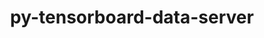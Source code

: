 ---
title: "py-tensorboard-data-server"
layout: cache
categories: [package, develop]
meta: {"versions": ["0.6.1", "0.7.0"], "compilers": ["apple-clang@=15.0.0", "gcc@=11.3.0"], "oss": ["ubuntu22.04", "ventura"], "platforms": ["darwin", "linux"], "targets": ["aarch64", "x86_64_v3"], "stacks": ["ml-darwin-aarch64-mps", "ml-linux-x86_64-cpu", "ml-linux-x86_64-cuda", "ml-linux-x86_64-rocm", "root"], "num_specs": 54, "num_specs_by_stack": {"ml-darwin-aarch64-mps": 3, "root": 54, "ml-linux-x86_64-cuda": 51, "ml-linux-x86_64-cpu": 51, "ml-linux-x86_64-rocm": 51}}
spec_details: [{"hash": "di2yrnudz4xskbrnpxfo6ycc6uq5wv2b", "compiler": "apple-clang@=15.0.0", "versions": ["0.7.0"], "os": "ventura", "platform": "darwin", "target": "aarch64", "variants": ["build_system=python_pip"], "stacks": ["ml-darwin-aarch64-mps", "root"], "size": "-", "tarball": "https://binaries.spack.io/develop/build_cache/darwin-ventura-aarch64/apple-clang-15.0.0/py-tensorboard-data-server-0.7.0/darwin-ventura-aarch64-apple-clang-15.0.0-py-tensorboard-data-server-0.7.0-di2yrnudz4xskbrnpxfo6ycc6uq5wv2b.spack"}, {"hash": "7nfr5w3yvuelb4bcivdbo7tea5jn52cb", "compiler": "apple-clang@=15.0.0", "versions": ["0.7.0"], "os": "ventura", "platform": "darwin", "target": "aarch64", "variants": ["build_system=python_pip"], "stacks": ["ml-darwin-aarch64-mps", "root"], "size": "-", "tarball": "https://binaries.spack.io/develop/build_cache/darwin-ventura-aarch64/apple-clang-15.0.0/py-tensorboard-data-server-0.7.0/darwin-ventura-aarch64-apple-clang-15.0.0-py-tensorboard-data-server-0.7.0-7nfr5w3yvuelb4bcivdbo7tea5jn52cb.spack"}, {"hash": "xy4vim5uip4rlvjix5wvhft3agve2o4f", "compiler": "apple-clang@=15.0.0", "versions": ["0.7.0"], "os": "ventura", "platform": "darwin", "target": "aarch64", "variants": ["build_system=python_pip"], "stacks": ["ml-darwin-aarch64-mps", "root"], "size": "-", "tarball": "https://binaries.spack.io/develop/build_cache/darwin-ventura-aarch64/apple-clang-15.0.0/py-tensorboard-data-server-0.7.0/darwin-ventura-aarch64-apple-clang-15.0.0-py-tensorboard-data-server-0.7.0-xy4vim5uip4rlvjix5wvhft3agve2o4f.spack"}, {"hash": "zvqtshcvdkiksy47yomao7xe3442cmnp", "compiler": "gcc@=11.3.0", "versions": ["0.7.0"], "os": "ubuntu22.04", "platform": "linux", "target": "x86_64_v3", "variants": ["build_system=python_pip"], "stacks": ["ml-linux-x86_64-cuda", "ml-linux-x86_64-cpu", "root", "ml-linux-x86_64-rocm"], "size": "-", "tarball": "https://binaries.spack.io/develop/build_cache/linux-ubuntu22.04-x86_64_v3/gcc-11.3.0/py-tensorboard-data-server-0.7.0/linux-ubuntu22.04-x86_64_v3-gcc-11.3.0-py-tensorboard-data-server-0.7.0-zvqtshcvdkiksy47yomao7xe3442cmnp.spack"}, {"hash": "mclxsvfiegnontyhuq4letyrpjnwafko", "compiler": "gcc@=11.3.0", "versions": ["0.7.0"], "os": "ubuntu22.04", "platform": "linux", "target": "x86_64_v3", "variants": ["build_system=python_pip"], "stacks": ["ml-linux-x86_64-cuda", "ml-linux-x86_64-cpu", "root", "ml-linux-x86_64-rocm"], "size": "-", "tarball": "https://binaries.spack.io/develop/build_cache/linux-ubuntu22.04-x86_64_v3/gcc-11.3.0/py-tensorboard-data-server-0.7.0/linux-ubuntu22.04-x86_64_v3-gcc-11.3.0-py-tensorboard-data-server-0.7.0-mclxsvfiegnontyhuq4letyrpjnwafko.spack"}, {"hash": "a7ekcwwk3cboyblwvlg7eras7wddknc2", "compiler": "gcc@=11.3.0", "versions": ["0.7.0"], "os": "ubuntu22.04", "platform": "linux", "target": "x86_64_v3", "variants": ["build_system=python_pip"], "stacks": ["ml-linux-x86_64-cuda", "ml-linux-x86_64-cpu", "root", "ml-linux-x86_64-rocm"], "size": "-", "tarball": "https://binaries.spack.io/develop/build_cache/linux-ubuntu22.04-x86_64_v3/gcc-11.3.0/py-tensorboard-data-server-0.7.0/linux-ubuntu22.04-x86_64_v3-gcc-11.3.0-py-tensorboard-data-server-0.7.0-a7ekcwwk3cboyblwvlg7eras7wddknc2.spack"}, {"hash": "pujecf6oxdjqzxqakd76vuezov3yx566", "compiler": "gcc@=11.3.0", "versions": ["0.7.0"], "os": "ubuntu22.04", "platform": "linux", "target": "x86_64_v3", "variants": ["build_system=python_pip"], "stacks": ["ml-linux-x86_64-cuda", "ml-linux-x86_64-cpu", "root", "ml-linux-x86_64-rocm"], "size": "-", "tarball": "https://binaries.spack.io/develop/build_cache/linux-ubuntu22.04-x86_64_v3/gcc-11.3.0/py-tensorboard-data-server-0.7.0/linux-ubuntu22.04-x86_64_v3-gcc-11.3.0-py-tensorboard-data-server-0.7.0-pujecf6oxdjqzxqakd76vuezov3yx566.spack"}, {"hash": "iqs4gotlzbv6i7j7agf6wlozp2axxt5o", "compiler": "gcc@=11.3.0", "versions": ["0.7.0"], "os": "ubuntu22.04", "platform": "linux", "target": "x86_64_v3", "variants": ["build_system=python_pip"], "stacks": ["ml-linux-x86_64-cuda", "ml-linux-x86_64-cpu", "root", "ml-linux-x86_64-rocm"], "size": "-", "tarball": "https://binaries.spack.io/develop/build_cache/linux-ubuntu22.04-x86_64_v3/gcc-11.3.0/py-tensorboard-data-server-0.7.0/linux-ubuntu22.04-x86_64_v3-gcc-11.3.0-py-tensorboard-data-server-0.7.0-iqs4gotlzbv6i7j7agf6wlozp2axxt5o.spack"}, {"hash": "x5gdconhzzd3cakfnvxfyqr77vfeki5u", "compiler": "gcc@=11.3.0", "versions": ["0.7.0"], "os": "ubuntu22.04", "platform": "linux", "target": "x86_64_v3", "variants": ["build_system=python_pip"], "stacks": ["ml-linux-x86_64-cuda", "ml-linux-x86_64-cpu", "root", "ml-linux-x86_64-rocm"], "size": "-", "tarball": "https://binaries.spack.io/develop/build_cache/linux-ubuntu22.04-x86_64_v3/gcc-11.3.0/py-tensorboard-data-server-0.7.0/linux-ubuntu22.04-x86_64_v3-gcc-11.3.0-py-tensorboard-data-server-0.7.0-x5gdconhzzd3cakfnvxfyqr77vfeki5u.spack"}, {"hash": "74m4tyqnmmdaziiewv2wjg3owdkha4n3", "compiler": "gcc@=11.3.0", "versions": ["0.7.0"], "os": "ubuntu22.04", "platform": "linux", "target": "x86_64_v3", "variants": ["build_system=python_pip"], "stacks": ["ml-linux-x86_64-cuda", "ml-linux-x86_64-cpu", "root", "ml-linux-x86_64-rocm"], "size": "-", "tarball": "https://binaries.spack.io/develop/build_cache/linux-ubuntu22.04-x86_64_v3/gcc-11.3.0/py-tensorboard-data-server-0.7.0/linux-ubuntu22.04-x86_64_v3-gcc-11.3.0-py-tensorboard-data-server-0.7.0-74m4tyqnmmdaziiewv2wjg3owdkha4n3.spack"}, {"hash": "6exjbn3fpszieq2nbrjax7rkl7pempzy", "compiler": "gcc@=11.3.0", "versions": ["0.7.0"], "os": "ubuntu22.04", "platform": "linux", "target": "x86_64_v3", "variants": ["build_system=python_pip"], "stacks": ["ml-linux-x86_64-cuda", "ml-linux-x86_64-cpu", "root", "ml-linux-x86_64-rocm"], "size": "-", "tarball": "https://binaries.spack.io/develop/build_cache/linux-ubuntu22.04-x86_64_v3/gcc-11.3.0/py-tensorboard-data-server-0.7.0/linux-ubuntu22.04-x86_64_v3-gcc-11.3.0-py-tensorboard-data-server-0.7.0-6exjbn3fpszieq2nbrjax7rkl7pempzy.spack"}, {"hash": "xi36b7757s57b3iztml7bugv2epthukz", "compiler": "gcc@=11.3.0", "versions": ["0.7.0"], "os": "ubuntu22.04", "platform": "linux", "target": "x86_64_v3", "variants": ["build_system=python_pip"], "stacks": ["ml-linux-x86_64-cuda", "ml-linux-x86_64-cpu", "root", "ml-linux-x86_64-rocm"], "size": "-", "tarball": "https://binaries.spack.io/develop/build_cache/linux-ubuntu22.04-x86_64_v3/gcc-11.3.0/py-tensorboard-data-server-0.7.0/linux-ubuntu22.04-x86_64_v3-gcc-11.3.0-py-tensorboard-data-server-0.7.0-xi36b7757s57b3iztml7bugv2epthukz.spack"}, {"hash": "2b73zlxm73xrprxensrzozu4623rt4en", "compiler": "gcc@=11.3.0", "versions": ["0.7.0"], "os": "ubuntu22.04", "platform": "linux", "target": "x86_64_v3", "variants": ["build_system=python_pip"], "stacks": ["ml-linux-x86_64-cuda", "ml-linux-x86_64-cpu", "root", "ml-linux-x86_64-rocm"], "size": "-", "tarball": "https://binaries.spack.io/develop/build_cache/linux-ubuntu22.04-x86_64_v3/gcc-11.3.0/py-tensorboard-data-server-0.7.0/linux-ubuntu22.04-x86_64_v3-gcc-11.3.0-py-tensorboard-data-server-0.7.0-2b73zlxm73xrprxensrzozu4623rt4en.spack"}, {"hash": "lgn5kb5vtw3aeubmq6p53uf5xdbp3uea", "compiler": "gcc@=11.3.0", "versions": ["0.7.0"], "os": "ubuntu22.04", "platform": "linux", "target": "x86_64_v3", "variants": ["build_system=python_pip"], "stacks": ["ml-linux-x86_64-cuda", "ml-linux-x86_64-cpu", "root", "ml-linux-x86_64-rocm"], "size": "-", "tarball": "https://binaries.spack.io/develop/build_cache/linux-ubuntu22.04-x86_64_v3/gcc-11.3.0/py-tensorboard-data-server-0.7.0/linux-ubuntu22.04-x86_64_v3-gcc-11.3.0-py-tensorboard-data-server-0.7.0-lgn5kb5vtw3aeubmq6p53uf5xdbp3uea.spack"}, {"hash": "chz3bnavbroxmw3k7tcpkso52qwce4rg", "compiler": "gcc@=11.3.0", "versions": ["0.7.0"], "os": "ubuntu22.04", "platform": "linux", "target": "x86_64_v3", "variants": ["build_system=python_pip"], "stacks": ["ml-linux-x86_64-cuda", "ml-linux-x86_64-cpu", "root", "ml-linux-x86_64-rocm"], "size": "-", "tarball": "https://binaries.spack.io/develop/build_cache/linux-ubuntu22.04-x86_64_v3/gcc-11.3.0/py-tensorboard-data-server-0.7.0/linux-ubuntu22.04-x86_64_v3-gcc-11.3.0-py-tensorboard-data-server-0.7.0-chz3bnavbroxmw3k7tcpkso52qwce4rg.spack"}, {"hash": "holkmzyt7i5b2tpru5qoiepeednmrbln", "compiler": "gcc@=11.3.0", "versions": ["0.7.0"], "os": "ubuntu22.04", "platform": "linux", "target": "x86_64_v3", "variants": ["build_system=python_pip"], "stacks": ["ml-linux-x86_64-cuda", "ml-linux-x86_64-cpu", "root", "ml-linux-x86_64-rocm"], "size": "-", "tarball": "https://binaries.spack.io/develop/build_cache/linux-ubuntu22.04-x86_64_v3/gcc-11.3.0/py-tensorboard-data-server-0.7.0/linux-ubuntu22.04-x86_64_v3-gcc-11.3.0-py-tensorboard-data-server-0.7.0-holkmzyt7i5b2tpru5qoiepeednmrbln.spack"}, {"hash": "l536z5gt7n64tvkb5grbgkhitxjyqpxo", "compiler": "gcc@=11.3.0", "versions": ["0.6.1"], "os": "ubuntu22.04", "platform": "linux", "target": "x86_64_v3", "variants": ["build_system=python_pip", "patches=4b3bcc2,878bbd6"], "stacks": ["ml-linux-x86_64-cuda", "ml-linux-x86_64-cpu", "root", "ml-linux-x86_64-rocm"], "size": "-", "tarball": "https://binaries.spack.io/develop/build_cache/linux-ubuntu22.04-x86_64_v3/gcc-11.3.0/py-tensorboard-data-server-0.6.1/linux-ubuntu22.04-x86_64_v3-gcc-11.3.0-py-tensorboard-data-server-0.6.1-l536z5gt7n64tvkb5grbgkhitxjyqpxo.spack"}, {"hash": "2qt5hupuhegkyn6otirgtsbov6cobbxy", "compiler": "gcc@=11.3.0", "versions": ["0.6.1"], "os": "ubuntu22.04", "platform": "linux", "target": "x86_64_v3", "variants": ["build_system=python_pip", "patches=4b3bcc2,878bbd6"], "stacks": ["ml-linux-x86_64-cuda", "ml-linux-x86_64-cpu", "root", "ml-linux-x86_64-rocm"], "size": "-", "tarball": "https://binaries.spack.io/develop/build_cache/linux-ubuntu22.04-x86_64_v3/gcc-11.3.0/py-tensorboard-data-server-0.6.1/linux-ubuntu22.04-x86_64_v3-gcc-11.3.0-py-tensorboard-data-server-0.6.1-2qt5hupuhegkyn6otirgtsbov6cobbxy.spack"}, {"hash": "rjqc2fui5qibhrrmmt57uimjazj7dhm5", "compiler": "gcc@=11.3.0", "versions": ["0.6.1"], "os": "ubuntu22.04", "platform": "linux", "target": "x86_64_v3", "variants": ["build_system=python_pip", "patches=4b3bcc2,878bbd6"], "stacks": ["ml-linux-x86_64-cuda", "ml-linux-x86_64-cpu", "root", "ml-linux-x86_64-rocm"], "size": "-", "tarball": "https://binaries.spack.io/develop/build_cache/linux-ubuntu22.04-x86_64_v3/gcc-11.3.0/py-tensorboard-data-server-0.6.1/linux-ubuntu22.04-x86_64_v3-gcc-11.3.0-py-tensorboard-data-server-0.6.1-rjqc2fui5qibhrrmmt57uimjazj7dhm5.spack"}, {"hash": "7wwfozuc4djdxffq2pcegvkrlk4fbqdo", "compiler": "gcc@=11.3.0", "versions": ["0.6.1"], "os": "ubuntu22.04", "platform": "linux", "target": "x86_64_v3", "variants": ["build_system=python_pip", "patches=4b3bcc2,878bbd6"], "stacks": ["ml-linux-x86_64-cuda", "ml-linux-x86_64-cpu", "root", "ml-linux-x86_64-rocm"], "size": "-", "tarball": "https://binaries.spack.io/develop/build_cache/linux-ubuntu22.04-x86_64_v3/gcc-11.3.0/py-tensorboard-data-server-0.6.1/linux-ubuntu22.04-x86_64_v3-gcc-11.3.0-py-tensorboard-data-server-0.6.1-7wwfozuc4djdxffq2pcegvkrlk4fbqdo.spack"}, {"hash": "snfg2qs2vmclkdb7bhuvj7ee7xo63mgb", "compiler": "gcc@=11.3.0", "versions": ["0.6.1"], "os": "ubuntu22.04", "platform": "linux", "target": "x86_64_v3", "variants": ["build_system=python_pip", "patches=4b3bcc2,878bbd6"], "stacks": ["ml-linux-x86_64-cuda", "ml-linux-x86_64-cpu", "root", "ml-linux-x86_64-rocm"], "size": "-", "tarball": "https://binaries.spack.io/develop/build_cache/linux-ubuntu22.04-x86_64_v3/gcc-11.3.0/py-tensorboard-data-server-0.6.1/linux-ubuntu22.04-x86_64_v3-gcc-11.3.0-py-tensorboard-data-server-0.6.1-snfg2qs2vmclkdb7bhuvj7ee7xo63mgb.spack"}, {"hash": "x2jerrjity6yhx32a35p7432k5d72ksd", "compiler": "gcc@=11.3.0", "versions": ["0.6.1"], "os": "ubuntu22.04", "platform": "linux", "target": "x86_64_v3", "variants": ["build_system=python_pip", "patches=4b3bcc2,878bbd6"], "stacks": ["ml-linux-x86_64-cuda", "ml-linux-x86_64-cpu", "root", "ml-linux-x86_64-rocm"], "size": "-", "tarball": "https://binaries.spack.io/develop/build_cache/linux-ubuntu22.04-x86_64_v3/gcc-11.3.0/py-tensorboard-data-server-0.6.1/linux-ubuntu22.04-x86_64_v3-gcc-11.3.0-py-tensorboard-data-server-0.6.1-x2jerrjity6yhx32a35p7432k5d72ksd.spack"}, {"hash": "dq6o6wezv7bbudvi7q3wc46ybov2dms3", "compiler": "gcc@=11.3.0", "versions": ["0.6.1"], "os": "ubuntu22.04", "platform": "linux", "target": "x86_64_v3", "variants": ["build_system=python_pip", "patches=4b3bcc2,878bbd6"], "stacks": ["ml-linux-x86_64-cuda", "ml-linux-x86_64-cpu", "root", "ml-linux-x86_64-rocm"], "size": "-", "tarball": "https://binaries.spack.io/develop/build_cache/linux-ubuntu22.04-x86_64_v3/gcc-11.3.0/py-tensorboard-data-server-0.6.1/linux-ubuntu22.04-x86_64_v3-gcc-11.3.0-py-tensorboard-data-server-0.6.1-dq6o6wezv7bbudvi7q3wc46ybov2dms3.spack"}, {"hash": "aucd2yp6p2yglztrd7cqbxs4pyairoa3", "compiler": "gcc@=11.3.0", "versions": ["0.6.1"], "os": "ubuntu22.04", "platform": "linux", "target": "x86_64_v3", "variants": ["build_system=python_pip", "patches=4b3bcc2,878bbd6"], "stacks": ["ml-linux-x86_64-cuda", "ml-linux-x86_64-cpu", "root", "ml-linux-x86_64-rocm"], "size": "-", "tarball": "https://binaries.spack.io/develop/build_cache/linux-ubuntu22.04-x86_64_v3/gcc-11.3.0/py-tensorboard-data-server-0.6.1/linux-ubuntu22.04-x86_64_v3-gcc-11.3.0-py-tensorboard-data-server-0.6.1-aucd2yp6p2yglztrd7cqbxs4pyairoa3.spack"}, {"hash": "mllcaicpl3b6xjchccrtkojgdng74nti", "compiler": "gcc@=11.3.0", "versions": ["0.6.1"], "os": "ubuntu22.04", "platform": "linux", "target": "x86_64_v3", "variants": ["build_system=python_pip", "patches=4b3bcc2,878bbd6"], "stacks": ["ml-linux-x86_64-cuda", "ml-linux-x86_64-cpu", "root", "ml-linux-x86_64-rocm"], "size": "-", "tarball": "https://binaries.spack.io/develop/build_cache/linux-ubuntu22.04-x86_64_v3/gcc-11.3.0/py-tensorboard-data-server-0.6.1/linux-ubuntu22.04-x86_64_v3-gcc-11.3.0-py-tensorboard-data-server-0.6.1-mllcaicpl3b6xjchccrtkojgdng74nti.spack"}, {"hash": "hvtaqcemwd6syvh7fkomvxokswctrw33", "compiler": "gcc@=11.3.0", "versions": ["0.6.1"], "os": "ubuntu22.04", "platform": "linux", "target": "x86_64_v3", "variants": ["build_system=python_pip", "patches=4b3bcc2,878bbd6"], "stacks": ["ml-linux-x86_64-cuda", "ml-linux-x86_64-cpu", "root", "ml-linux-x86_64-rocm"], "size": "-", "tarball": "https://binaries.spack.io/develop/build_cache/linux-ubuntu22.04-x86_64_v3/gcc-11.3.0/py-tensorboard-data-server-0.6.1/linux-ubuntu22.04-x86_64_v3-gcc-11.3.0-py-tensorboard-data-server-0.6.1-hvtaqcemwd6syvh7fkomvxokswctrw33.spack"}, {"hash": "u3hwnvrmrzmlh2pxizyit4p5wx7fcipr", "compiler": "gcc@=11.3.0", "versions": ["0.6.1"], "os": "ubuntu22.04", "platform": "linux", "target": "x86_64_v3", "variants": ["build_system=python_pip", "patches=4b3bcc2,878bbd6"], "stacks": ["ml-linux-x86_64-cuda", "ml-linux-x86_64-cpu", "root", "ml-linux-x86_64-rocm"], "size": "-", "tarball": "https://binaries.spack.io/develop/build_cache/linux-ubuntu22.04-x86_64_v3/gcc-11.3.0/py-tensorboard-data-server-0.6.1/linux-ubuntu22.04-x86_64_v3-gcc-11.3.0-py-tensorboard-data-server-0.6.1-u3hwnvrmrzmlh2pxizyit4p5wx7fcipr.spack"}, {"hash": "pjnbz5vkykuzymmgaxqzytocfqsq2hbh", "compiler": "gcc@=11.3.0", "versions": ["0.6.1"], "os": "ubuntu22.04", "platform": "linux", "target": "x86_64_v3", "variants": ["build_system=python_pip", "patches=4b3bcc2,878bbd6"], "stacks": ["ml-linux-x86_64-cuda", "ml-linux-x86_64-cpu", "root", "ml-linux-x86_64-rocm"], "size": "-", "tarball": "https://binaries.spack.io/develop/build_cache/linux-ubuntu22.04-x86_64_v3/gcc-11.3.0/py-tensorboard-data-server-0.6.1/linux-ubuntu22.04-x86_64_v3-gcc-11.3.0-py-tensorboard-data-server-0.6.1-pjnbz5vkykuzymmgaxqzytocfqsq2hbh.spack"}, {"hash": "claxys2ayq2xzdc34kk4qteocbalp3sa", "compiler": "gcc@=11.3.0", "versions": ["0.7.0"], "os": "ubuntu22.04", "platform": "linux", "target": "x86_64_v3", "variants": ["build_system=python_pip"], "stacks": ["ml-linux-x86_64-cuda", "ml-linux-x86_64-cpu", "root", "ml-linux-x86_64-rocm"], "size": "-", "tarball": "https://binaries.spack.io/develop/build_cache/linux-ubuntu22.04-x86_64_v3/gcc-11.3.0/py-tensorboard-data-server-0.7.0/linux-ubuntu22.04-x86_64_v3-gcc-11.3.0-py-tensorboard-data-server-0.7.0-claxys2ayq2xzdc34kk4qteocbalp3sa.spack"}, {"hash": "dc4b6nz5ax7mvvw27rjuhakko3jab5mm", "compiler": "gcc@=11.3.0", "versions": ["0.7.0"], "os": "ubuntu22.04", "platform": "linux", "target": "x86_64_v3", "variants": ["build_system=python_pip"], "stacks": ["ml-linux-x86_64-cuda", "ml-linux-x86_64-cpu", "root", "ml-linux-x86_64-rocm"], "size": "-", "tarball": "https://binaries.spack.io/develop/build_cache/linux-ubuntu22.04-x86_64_v3/gcc-11.3.0/py-tensorboard-data-server-0.7.0/linux-ubuntu22.04-x86_64_v3-gcc-11.3.0-py-tensorboard-data-server-0.7.0-dc4b6nz5ax7mvvw27rjuhakko3jab5mm.spack"}, {"hash": "hp4edalw5mcituspmivs3eygpj5gjurc", "compiler": "gcc@=11.3.0", "versions": ["0.7.0"], "os": "ubuntu22.04", "platform": "linux", "target": "x86_64_v3", "variants": ["build_system=python_pip"], "stacks": ["ml-linux-x86_64-cuda", "ml-linux-x86_64-cpu", "root", "ml-linux-x86_64-rocm"], "size": "-", "tarball": "https://binaries.spack.io/develop/build_cache/linux-ubuntu22.04-x86_64_v3/gcc-11.3.0/py-tensorboard-data-server-0.7.0/linux-ubuntu22.04-x86_64_v3-gcc-11.3.0-py-tensorboard-data-server-0.7.0-hp4edalw5mcituspmivs3eygpj5gjurc.spack"}, {"hash": "eu7zv6ftwgbnnccva4dngrclg42633gw", "compiler": "gcc@=11.3.0", "versions": ["0.7.0"], "os": "ubuntu22.04", "platform": "linux", "target": "x86_64_v3", "variants": ["build_system=python_pip"], "stacks": ["ml-linux-x86_64-cuda", "ml-linux-x86_64-cpu", "root", "ml-linux-x86_64-rocm"], "size": "-", "tarball": "https://binaries.spack.io/develop/build_cache/linux-ubuntu22.04-x86_64_v3/gcc-11.3.0/py-tensorboard-data-server-0.7.0/linux-ubuntu22.04-x86_64_v3-gcc-11.3.0-py-tensorboard-data-server-0.7.0-eu7zv6ftwgbnnccva4dngrclg42633gw.spack"}, {"hash": "r2porkab26gpxuc6nvceuguher53ihj3", "compiler": "gcc@=11.3.0", "versions": ["0.7.0"], "os": "ubuntu22.04", "platform": "linux", "target": "x86_64_v3", "variants": ["build_system=python_pip"], "stacks": ["ml-linux-x86_64-cuda", "ml-linux-x86_64-cpu", "root", "ml-linux-x86_64-rocm"], "size": "-", "tarball": "https://binaries.spack.io/develop/build_cache/linux-ubuntu22.04-x86_64_v3/gcc-11.3.0/py-tensorboard-data-server-0.7.0/linux-ubuntu22.04-x86_64_v3-gcc-11.3.0-py-tensorboard-data-server-0.7.0-r2porkab26gpxuc6nvceuguher53ihj3.spack"}, {"hash": "46klzpcde6cxfzpeu2iezeeml23wojue", "compiler": "gcc@=11.3.0", "versions": ["0.7.0"], "os": "ubuntu22.04", "platform": "linux", "target": "x86_64_v3", "variants": ["build_system=python_pip"], "stacks": ["ml-linux-x86_64-cuda", "ml-linux-x86_64-cpu", "root", "ml-linux-x86_64-rocm"], "size": "-", "tarball": "https://binaries.spack.io/develop/build_cache/linux-ubuntu22.04-x86_64_v3/gcc-11.3.0/py-tensorboard-data-server-0.7.0/linux-ubuntu22.04-x86_64_v3-gcc-11.3.0-py-tensorboard-data-server-0.7.0-46klzpcde6cxfzpeu2iezeeml23wojue.spack"}, {"hash": "dhzqs3xsgdvo3cbx34hg2ygld5rtzg5f", "compiler": "gcc@=11.3.0", "versions": ["0.7.0"], "os": "ubuntu22.04", "platform": "linux", "target": "x86_64_v3", "variants": ["build_system=python_pip"], "stacks": ["ml-linux-x86_64-cuda", "ml-linux-x86_64-cpu", "root", "ml-linux-x86_64-rocm"], "size": "-", "tarball": "https://binaries.spack.io/develop/build_cache/linux-ubuntu22.04-x86_64_v3/gcc-11.3.0/py-tensorboard-data-server-0.7.0/linux-ubuntu22.04-x86_64_v3-gcc-11.3.0-py-tensorboard-data-server-0.7.0-dhzqs3xsgdvo3cbx34hg2ygld5rtzg5f.spack"}, {"hash": "4d4hcpzdg5vumgzbglj3aycinuadq3la", "compiler": "gcc@=11.3.0", "versions": ["0.7.0"], "os": "ubuntu22.04", "platform": "linux", "target": "x86_64_v3", "variants": ["build_system=python_pip"], "stacks": ["ml-linux-x86_64-cuda", "ml-linux-x86_64-cpu", "root", "ml-linux-x86_64-rocm"], "size": "-", "tarball": "https://binaries.spack.io/develop/build_cache/linux-ubuntu22.04-x86_64_v3/gcc-11.3.0/py-tensorboard-data-server-0.7.0/linux-ubuntu22.04-x86_64_v3-gcc-11.3.0-py-tensorboard-data-server-0.7.0-4d4hcpzdg5vumgzbglj3aycinuadq3la.spack"}, {"hash": "qyd37v3o6ch7kcdmgvwwx32o262chi77", "compiler": "gcc@=11.3.0", "versions": ["0.7.0"], "os": "ubuntu22.04", "platform": "linux", "target": "x86_64_v3", "variants": ["build_system=python_pip"], "stacks": ["ml-linux-x86_64-cuda", "ml-linux-x86_64-cpu", "root", "ml-linux-x86_64-rocm"], "size": "-", "tarball": "https://binaries.spack.io/develop/build_cache/linux-ubuntu22.04-x86_64_v3/gcc-11.3.0/py-tensorboard-data-server-0.7.0/linux-ubuntu22.04-x86_64_v3-gcc-11.3.0-py-tensorboard-data-server-0.7.0-qyd37v3o6ch7kcdmgvwwx32o262chi77.spack"}, {"hash": "6272u43zaxavpcfpm3jar3hkvfdjnfkd", "compiler": "gcc@=11.3.0", "versions": ["0.7.0"], "os": "ubuntu22.04", "platform": "linux", "target": "x86_64_v3", "variants": ["build_system=python_pip"], "stacks": ["ml-linux-x86_64-cuda", "ml-linux-x86_64-cpu", "root", "ml-linux-x86_64-rocm"], "size": "-", "tarball": "https://binaries.spack.io/develop/build_cache/linux-ubuntu22.04-x86_64_v3/gcc-11.3.0/py-tensorboard-data-server-0.7.0/linux-ubuntu22.04-x86_64_v3-gcc-11.3.0-py-tensorboard-data-server-0.7.0-6272u43zaxavpcfpm3jar3hkvfdjnfkd.spack"}, {"hash": "so2s57bif3nuibgltllxwvusj75y2c23", "compiler": "gcc@=11.3.0", "versions": ["0.7.0"], "os": "ubuntu22.04", "platform": "linux", "target": "x86_64_v3", "variants": ["build_system=python_pip"], "stacks": ["ml-linux-x86_64-cuda", "ml-linux-x86_64-cpu", "root", "ml-linux-x86_64-rocm"], "size": "-", "tarball": "https://binaries.spack.io/develop/build_cache/linux-ubuntu22.04-x86_64_v3/gcc-11.3.0/py-tensorboard-data-server-0.7.0/linux-ubuntu22.04-x86_64_v3-gcc-11.3.0-py-tensorboard-data-server-0.7.0-so2s57bif3nuibgltllxwvusj75y2c23.spack"}, {"hash": "gwet2d5acc7j2nvgsk3z3f2b4cnk6bko", "compiler": "gcc@=11.3.0", "versions": ["0.7.0"], "os": "ubuntu22.04", "platform": "linux", "target": "x86_64_v3", "variants": ["build_system=python_pip"], "stacks": ["ml-linux-x86_64-cuda", "ml-linux-x86_64-cpu", "root", "ml-linux-x86_64-rocm"], "size": "-", "tarball": "https://binaries.spack.io/develop/build_cache/linux-ubuntu22.04-x86_64_v3/gcc-11.3.0/py-tensorboard-data-server-0.7.0/linux-ubuntu22.04-x86_64_v3-gcc-11.3.0-py-tensorboard-data-server-0.7.0-gwet2d5acc7j2nvgsk3z3f2b4cnk6bko.spack"}, {"hash": "l7kfz3mo3depjfa65r4qj2y4v62brtmg", "compiler": "gcc@=11.3.0", "versions": ["0.7.0"], "os": "ubuntu22.04", "platform": "linux", "target": "x86_64_v3", "variants": ["build_system=python_pip"], "stacks": ["ml-linux-x86_64-cuda", "ml-linux-x86_64-cpu", "root", "ml-linux-x86_64-rocm"], "size": "-", "tarball": "https://binaries.spack.io/develop/build_cache/linux-ubuntu22.04-x86_64_v3/gcc-11.3.0/py-tensorboard-data-server-0.7.0/linux-ubuntu22.04-x86_64_v3-gcc-11.3.0-py-tensorboard-data-server-0.7.0-l7kfz3mo3depjfa65r4qj2y4v62brtmg.spack"}, {"hash": "cbh2x6eu2lfy6hlpxtc7qxvma65n3urk", "compiler": "gcc@=11.3.0", "versions": ["0.7.0"], "os": "ubuntu22.04", "platform": "linux", "target": "x86_64_v3", "variants": ["build_system=python_pip"], "stacks": ["ml-linux-x86_64-cuda", "ml-linux-x86_64-cpu", "root", "ml-linux-x86_64-rocm"], "size": "-", "tarball": "https://binaries.spack.io/develop/build_cache/linux-ubuntu22.04-x86_64_v3/gcc-11.3.0/py-tensorboard-data-server-0.7.0/linux-ubuntu22.04-x86_64_v3-gcc-11.3.0-py-tensorboard-data-server-0.7.0-cbh2x6eu2lfy6hlpxtc7qxvma65n3urk.spack"}, {"hash": "wkj6c3lzsomfjzvqprg64fco6cjz2iqm", "compiler": "gcc@=11.3.0", "versions": ["0.7.0"], "os": "ubuntu22.04", "platform": "linux", "target": "x86_64_v3", "variants": ["build_system=python_pip"], "stacks": ["ml-linux-x86_64-cuda", "ml-linux-x86_64-cpu", "root", "ml-linux-x86_64-rocm"], "size": "-", "tarball": "https://binaries.spack.io/develop/build_cache/linux-ubuntu22.04-x86_64_v3/gcc-11.3.0/py-tensorboard-data-server-0.7.0/linux-ubuntu22.04-x86_64_v3-gcc-11.3.0-py-tensorboard-data-server-0.7.0-wkj6c3lzsomfjzvqprg64fco6cjz2iqm.spack"}, {"hash": "36zbf523bnadawbvuecnf2nrl755636i", "compiler": "gcc@=11.3.0", "versions": ["0.7.0"], "os": "ubuntu22.04", "platform": "linux", "target": "x86_64_v3", "variants": ["build_system=python_pip"], "stacks": ["ml-linux-x86_64-cuda", "ml-linux-x86_64-cpu", "root", "ml-linux-x86_64-rocm"], "size": "-", "tarball": "https://binaries.spack.io/develop/build_cache/linux-ubuntu22.04-x86_64_v3/gcc-11.3.0/py-tensorboard-data-server-0.7.0/linux-ubuntu22.04-x86_64_v3-gcc-11.3.0-py-tensorboard-data-server-0.7.0-36zbf523bnadawbvuecnf2nrl755636i.spack"}, {"hash": "55zk7xum72ddfqqntlg7q43a3amzmvui", "compiler": "gcc@=11.3.0", "versions": ["0.7.0"], "os": "ubuntu22.04", "platform": "linux", "target": "x86_64_v3", "variants": ["build_system=python_pip"], "stacks": ["ml-linux-x86_64-cuda", "ml-linux-x86_64-cpu", "root", "ml-linux-x86_64-rocm"], "size": "-", "tarball": "https://binaries.spack.io/develop/build_cache/linux-ubuntu22.04-x86_64_v3/gcc-11.3.0/py-tensorboard-data-server-0.7.0/linux-ubuntu22.04-x86_64_v3-gcc-11.3.0-py-tensorboard-data-server-0.7.0-55zk7xum72ddfqqntlg7q43a3amzmvui.spack"}, {"hash": "izk5ab7asyss7rilzamdaopsf6sbise6", "compiler": "gcc@=11.3.0", "versions": ["0.7.0"], "os": "ubuntu22.04", "platform": "linux", "target": "x86_64_v3", "variants": ["build_system=python_pip"], "stacks": ["ml-linux-x86_64-cuda", "ml-linux-x86_64-cpu", "root", "ml-linux-x86_64-rocm"], "size": "-", "tarball": "https://binaries.spack.io/develop/build_cache/linux-ubuntu22.04-x86_64_v3/gcc-11.3.0/py-tensorboard-data-server-0.7.0/linux-ubuntu22.04-x86_64_v3-gcc-11.3.0-py-tensorboard-data-server-0.7.0-izk5ab7asyss7rilzamdaopsf6sbise6.spack"}, {"hash": "4zk556bnlntj7ir62v2mqdazrhbljhiu", "compiler": "gcc@=11.3.0", "versions": ["0.7.0"], "os": "ubuntu22.04", "platform": "linux", "target": "x86_64_v3", "variants": ["build_system=python_pip"], "stacks": ["ml-linux-x86_64-cuda", "ml-linux-x86_64-cpu", "root", "ml-linux-x86_64-rocm"], "size": "-", "tarball": "https://binaries.spack.io/develop/build_cache/linux-ubuntu22.04-x86_64_v3/gcc-11.3.0/py-tensorboard-data-server-0.7.0/linux-ubuntu22.04-x86_64_v3-gcc-11.3.0-py-tensorboard-data-server-0.7.0-4zk556bnlntj7ir62v2mqdazrhbljhiu.spack"}, {"hash": "k5zctn2d73djnmv7tp7pyrflbdkbpn35", "compiler": "gcc@=11.3.0", "versions": ["0.7.0"], "os": "ubuntu22.04", "platform": "linux", "target": "x86_64_v3", "variants": ["build_system=python_pip"], "stacks": ["ml-linux-x86_64-cuda", "ml-linux-x86_64-cpu", "root", "ml-linux-x86_64-rocm"], "size": "-", "tarball": "https://binaries.spack.io/develop/build_cache/linux-ubuntu22.04-x86_64_v3/gcc-11.3.0/py-tensorboard-data-server-0.7.0/linux-ubuntu22.04-x86_64_v3-gcc-11.3.0-py-tensorboard-data-server-0.7.0-k5zctn2d73djnmv7tp7pyrflbdkbpn35.spack"}, {"hash": "p5c557x2xl2jtwdwwnqzdrt2cefmae57", "compiler": "gcc@=11.3.0", "versions": ["0.7.0"], "os": "ubuntu22.04", "platform": "linux", "target": "x86_64_v3", "variants": ["build_system=python_pip"], "stacks": ["ml-linux-x86_64-cuda", "ml-linux-x86_64-cpu", "root", "ml-linux-x86_64-rocm"], "size": "-", "tarball": "https://binaries.spack.io/develop/build_cache/linux-ubuntu22.04-x86_64_v3/gcc-11.3.0/py-tensorboard-data-server-0.7.0/linux-ubuntu22.04-x86_64_v3-gcc-11.3.0-py-tensorboard-data-server-0.7.0-p5c557x2xl2jtwdwwnqzdrt2cefmae57.spack"}, {"hash": "fmksufprqhzixj455kgiihi24atuuhv7", "compiler": "gcc@=11.3.0", "versions": ["0.7.0"], "os": "ubuntu22.04", "platform": "linux", "target": "x86_64_v3", "variants": ["build_system=python_pip"], "stacks": ["ml-linux-x86_64-cuda", "ml-linux-x86_64-cpu", "root", "ml-linux-x86_64-rocm"], "size": "-", "tarball": "https://binaries.spack.io/develop/build_cache/linux-ubuntu22.04-x86_64_v3/gcc-11.3.0/py-tensorboard-data-server-0.7.0/linux-ubuntu22.04-x86_64_v3-gcc-11.3.0-py-tensorboard-data-server-0.7.0-fmksufprqhzixj455kgiihi24atuuhv7.spack"}, {"hash": "fjq3t3j2mt46ai7g7q4bzm75fcmnz4s6", "compiler": "gcc@=11.3.0", "versions": ["0.7.0"], "os": "ubuntu22.04", "platform": "linux", "target": "x86_64_v3", "variants": ["build_system=python_pip"], "stacks": ["ml-linux-x86_64-cuda", "ml-linux-x86_64-cpu", "root", "ml-linux-x86_64-rocm"], "size": "-", "tarball": "https://binaries.spack.io/develop/build_cache/linux-ubuntu22.04-x86_64_v3/gcc-11.3.0/py-tensorboard-data-server-0.7.0/linux-ubuntu22.04-x86_64_v3-gcc-11.3.0-py-tensorboard-data-server-0.7.0-fjq3t3j2mt46ai7g7q4bzm75fcmnz4s6.spack"}, {"hash": "mrx3j6m2mo2z3akwn3hr2q2bnzuau3f2", "compiler": "gcc@=11.3.0", "versions": ["0.7.0"], "os": "ubuntu22.04", "platform": "linux", "target": "x86_64_v3", "variants": ["build_system=python_pip"], "stacks": ["ml-linux-x86_64-cuda", "ml-linux-x86_64-cpu", "root", "ml-linux-x86_64-rocm"], "size": "-", "tarball": "https://binaries.spack.io/develop/build_cache/linux-ubuntu22.04-x86_64_v3/gcc-11.3.0/py-tensorboard-data-server-0.7.0/linux-ubuntu22.04-x86_64_v3-gcc-11.3.0-py-tensorboard-data-server-0.7.0-mrx3j6m2mo2z3akwn3hr2q2bnzuau3f2.spack"}, {"hash": "zyb65kfprfvj3embreyppjabinxfobmi", "compiler": "gcc@=11.3.0", "versions": ["0.7.0"], "os": "ubuntu22.04", "platform": "linux", "target": "x86_64_v3", "variants": ["build_system=python_pip"], "stacks": ["ml-linux-x86_64-cuda", "ml-linux-x86_64-cpu", "root", "ml-linux-x86_64-rocm"], "size": "-", "tarball": "https://binaries.spack.io/develop/build_cache/linux-ubuntu22.04-x86_64_v3/gcc-11.3.0/py-tensorboard-data-server-0.7.0/linux-ubuntu22.04-x86_64_v3-gcc-11.3.0-py-tensorboard-data-server-0.7.0-zyb65kfprfvj3embreyppjabinxfobmi.spack"}, {"hash": "wxivue4nanrnytohmpiqu2klmcitvm25", "compiler": "gcc@=11.3.0", "versions": ["0.7.0"], "os": "ubuntu22.04", "platform": "linux", "target": "x86_64_v3", "variants": ["build_system=python_pip"], "stacks": ["ml-linux-x86_64-cuda", "ml-linux-x86_64-cpu", "root", "ml-linux-x86_64-rocm"], "size": "-", "tarball": "https://binaries.spack.io/develop/build_cache/linux-ubuntu22.04-x86_64_v3/gcc-11.3.0/py-tensorboard-data-server-0.7.0/linux-ubuntu22.04-x86_64_v3-gcc-11.3.0-py-tensorboard-data-server-0.7.0-wxivue4nanrnytohmpiqu2klmcitvm25.spack"}]
---